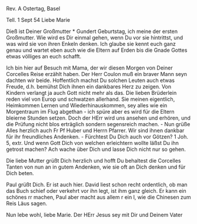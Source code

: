 Rev. A Ostertag, Basel

 Tell. 1 Sept 54
Liebe Marie

Dieß ist Deiner Großmutter <Christiane>* Gundert Geburtstag, ich meine der ersten Großmutter. Wie wird es Dir einmal gehen, wenn Du vor sie hintrittst, und was wird sie von ihren Enkeln denken. Ich glaube sie kennt euch ganz genau und wartet eben auch wie die Eltern auf Erden bis die Gnade Gottes etwas völliges an euch schafft.

Ich bin hier auf Besuch mit Mama, der wir diesen Morgen von Deiner Corcelles Reise erzählt haben. Der Herr Coulon muß ein braver Mann seyn dachten wir beide. Hoffentlich machst Du solchen Leuten auch etwas Freude, d.h. bemühst Dich ihnen ein dankbares Herz zu zeigen. Von Kindern verlangt ja auch Gott nicht mehr als das. Die lieben Brüderlein reden viel von Europ und schwatzen allerhand. Sie meinen eigentlich, Heimkommen Lernen und Wiederhinauskommen, sey alles wie ein Morgentraum im Flug abgethan - ich spüre aber es wird für die Eltern bleierne Stunden setzen. Doch der HErr wird uns ansehen und erhören, und die Prüfung nicht blos erträglich sondern segensreich machen. - Nun grüße Alles herzlich auch Fr Pf Huber und Herrn Pfarrer. Wir sind ihnen dankbar für ihr freundliches Andenken. - Fürchtest Du Dich auch vor Götzen? 1 Joh. 5, extr. Und wenn Gott Dich von welchen erleichtern wollte läßst Du ihn getrost machen? Ach wache über Dich und lasse Dich nicht nur so gehen.

Die liebe Mutter grüßt Dich herzlich und hofft Du behaltest die Corcelles Tanten von nun an in gutem Andenken, wie sie oft an Dich denken und für Dich beten.

Paul grüßt Dich. Er ist auch hier. David liest schon recht ordentlich, ob man das Buch schief oder verkehrt vor ihn legt, ist ihm ganz gleich. Er kann ein schönes rr machen, Paul aber macht aus allem r ein l, wie die Chinesen zum Reis Läus sagen.

Nun lebe wohl, liebe Marie. Der HErr Jesus sey mit Dir
 und Deinem Vater

